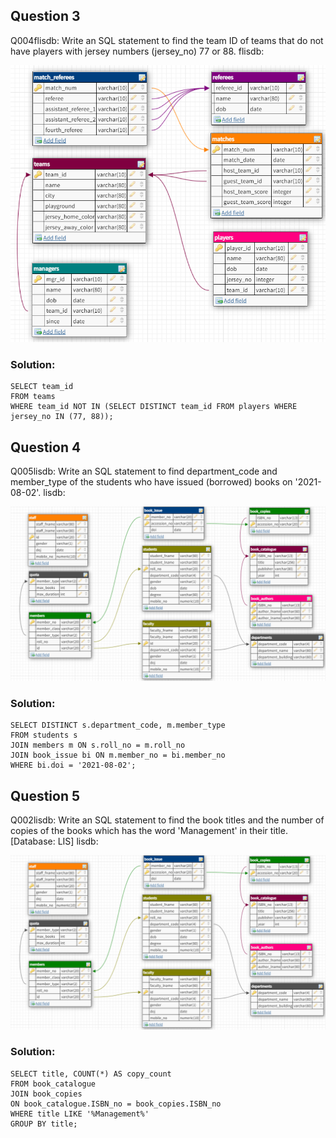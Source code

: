 

## Question 3
Q004flisdb: Write an SQL statement to find the team ID of teams that do not have players with jersey numbers (jersey_no) 77 or 88. flisdb:

![question 3](questions/3.png)

### Solution:
```
SELECT team_id
FROM teams
WHERE team_id NOT IN (SELECT DISTINCT team_id FROM players WHERE jersey_no IN (77, 88));
```


## Question 4
Q005lisdb: Write an SQL statement to find department_code and member_type of the students who have issued (borrowed) books on '2021-08-02'. lisdb:

![question 4](questions/4.png)

### Solution:
```
SELECT DISTINCT s.department_code, m.member_type
FROM students s
JOIN members m ON s.roll_no = m.roll_no
JOIN book_issue bi ON m.member_no = bi.member_no
WHERE bi.doi = '2021-08-02';
```


## Question 5
Q002lisdb: Write an SQL statement to find the book titles and the number of copies of the books which has the word 'Management' in their title.[Database: LIS] lisdb:

![question 5](questions/4.png)

### Solution:
```
SELECT title, COUNT(*) AS copy_count
FROM book_catalogue
JOIN book_copies
ON book_catalogue.ISBN_no = book_copies.ISBN_no
WHERE title LIKE '%Management%'
GROUP BY title;
```